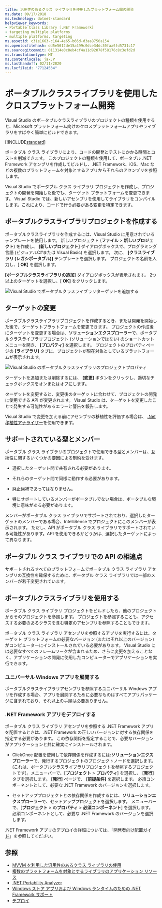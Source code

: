 ```yaml
---
title: 汎用性のあるクラス ライブラリを使用したプラットフォーム間の開発
ms.date: 09/17/2018
ms.technology: dotnet-standard
helpviewer_keywords:
- Portable Class Library [.NET Framework]
- targeting multiple platforms
- multiple platforms, targeting
ms.assetid: c31e1663-c164-4e65-b66d-d3aa8750a154
ms.openlocfilehash: dd5e5612de15a499c0dce34dc30faa6fd5731c17
ms.sourcegitcommit: 011314e0c8eb4cf4a11d92078f58176c8c3efd2d
ms.translationtype: MT
ms.contentlocale: ja-JP
ms.lasthandoff: 02/11/2020
ms.locfileid: "77124534"
---
```

# <a name="cross-platform-development-with-the-portable-class-library"></a>ポータブルクラスライブラリを使用したクロスプラットフォーム開発

Visual Studio のポータブルクラスライブラリのプロジェクトの種類を使用すると、Microsoft プラットフォーム向けのクロスプラットフォームアプリやライブラリをすばやく簡単にビルドできます。

[!INCLUDE[standard](../../../includes/pcl-to-standard.md)]

ポータブル クラス ライブラリにより、コードの開発とテストにかかる時間とコストを削減できます。 このプロジェクトの種類を使用して、ポータブル .NET Framework アセンブリを作成してビルドし、.NET Framework、iOS、Mac などの複数のプラットフォームを対象とするアプリからそれらのアセンブリを参照します。

Visual Studio でポータブル クラス ライブラリ プロジェクトを作成し、プロジェクトの開発を開始した後でも、ターゲット プラットフォームを変更できます。 Visual Studio では、新しいアセンブリを使用してライブラリをコンパイルします。これにより、コードで行う必要がある変更を特定できます。

## <a name="create-a-portable-class-library-project"></a>ポータブルクラスライブラリプロジェクトを作成する

ポータブルクラスライブラリを作成するには、Visual Studio に用意されているテンプレートを使用します。 新しいプロジェクト (**ファイル** > **新しいプロジェクト**) を作成し、 **[新しいプロジェクト]** ダイアログボックスで、プログラミング言語 (ビジュアルC#または Visual Basic) を選択します。 次に、 **[クラスライブラリ (レガシポータブル)]** テンプレートを選択します。 プロジェクトの名前を入力し、[ **OK]** を選択します。

**[ポータブルクラスライブラリの追加]** ダイアログボックスが表示されます。 2つ以上のターゲットを選択し、[ **OK]** をクリックします。

![Visual Studio でポータブルクラスライブラリターゲットを追加する](media/add-portable-class-library.png)

## <a name="change-targets"></a>ターゲットの変更

ポータブルクラスライブラリプロジェクトを作成するとき、または開発を開始した後で、ターゲットプラットフォームを変更できます。 プロジェクトの作成後にターゲットを変更する場合は、**ソリューションエクスプローラー**で、ポータブルクラスライブラリプロジェクト (ソリューションではない) のショートカットメニューを開き、 **[プロパティ]** を選択します。 プロジェクトのプロパティページの **[ライブラリ]** タブに、プロジェクトが現在対象としているプラットフォームが表示されます。

![Visual Studio のポータブルクラスライブラリのプロジェクトプロパティ](media/pcl-project-properties.png)

ターゲットを追加または削除するには、 **[変更]** ボタンをクリックし、適切なチェックボックスをオンまたはオフにします。

ターゲットを変更すると、変更後のターゲットに合わせて、プロジェクトの開発に使用できる API が変更されます。 Visual Studio は、ターゲットを変更したことで発生する可能性があるエラーと警告を報告します。

Visual Studio で変更を加える前にアセンブリの移植性を評価する場合は、 [.Net 移植性アナライザー](https://visualstudiogallery.msdn.microsoft.com/1177943e-cfb7-4822-a8a6-e56c7905292b)を使用できます。

## <a name="supported-types-and-members"></a>サポートされている型とメンバー

ポータブル クラス ライブラリのプロジェクトで使用できる型とメンバーは、互換性に関するいくつかの要因による制約を受けます。

- 選択したターゲット間で共有される必要があります。

- それらのターゲット間で同様に動作する必要があります。

- 廃止候補であってはなりません。

- 特にサポートしているメンバーがポータブルでない場合は、ポータブルな環境に意味がある必要があります。

メンバーがポータブル クラス ライブラリでサポートされており、選択したターゲットのメンバーである場合、IntelliSense でプロジェクトにこのメンバーが表示されます。 ただし、API がポータブル クラス ライブラリでサポートされている可能性があります。API を使用できるかどうかは、選択したターゲットによって異なります。

## <a name="api-differences-in-the-portable-class-library"></a>ポータブル クラス ライブラリでの API の相違点

サポートされるすべてのプラットフォームでポータブル クラス ライブラリ アセンブリの互換性を確保するために、ポータブル クラス ライブラリでは一部のメンバーが若干変更されています。

## <a name="use-the-portable-class-library"></a>ポータブルクラスライブラリを使用する

ポータブル クラス ライブラリ プロジェクトをビルドしたら、他のプロジェクトからそのプロジェクトを参照します。 プロジェクトを参照することも、アクセスする必要のあるクラスを含む特定のアセンブリを参照することもできます。

ポータブル クラス ライブラリ アセンブリを参照するアプリを実行するには、ターゲット プラットフォームの必要なバージョン (またはそれ以上のバージョン) がコンピューターにインストールされている必要があります。 Visual Studio には必要なすべてのフレームワークが含まれるため、さらに変更を加えることなく、アプリケーションの開発に使用したコンピューターでアプリケーションを実行できます。

### <a name="deploy-a-universal-windows-app"></a>ユニバーサル Windows アプリを展開する

ポータブルクラスライブラリアセンブリを参照するユニバーサル Windows アプリを作成する場合、アプリを展開するために必要なものはすべてアプリパッケージに含まれており、それ以上の手順は必要ありません。

### <a name="deploy-a-net-framework-app"></a>.NET Framework アプリをデプロイする

ポータブル クラス ライブラリ アセンブリを参照する .NET Framework アプリを配置するときは、.NET Framework の正しいバージョンに対する依存関係を指定する必要があります。 この依存関係を指定することで、必要なバージョンがアプリケーションと共に確実にインストールされます。

- ClickOnce 配置を使用して依存関係を作成するには:**ソリューションエクスプローラー**で、発行するプロジェクトのプロジェクトノードを選択します。 (これは、ポータブルクラスライブラリプロジェクトを参照するプロジェクトです)。メニューバーで、[**プロジェクト** > **プロパティ**] を選択し、 **[発行]** タブを選択します。 **[発行]** ページで、 **[前提条件]** を選択します。 必須コンポーネントとして、必要な .NET Framework のバージョンを選択します。

- セットアッププロジェクトとの依存関係を作成するには、**ソリューションエクスプローラー**で、セットアッププロジェクトを選択します。 メニューバーで、[**プロジェクト** > の**プロパティ** > **必須コンポーネント**] を選択します。 必須コンポーネントとして、必要な .NET Framework のバージョンを選択します。

.NET Framework アプリのデプロイの詳細については、「[開発者向け配置ガイド](../../../docs/framework/deployment/deployment-guide-for-developers.md)」を参照してください。

## <a name="see-also"></a>参照

- [MVVM を利用した汎用性のあるクラス ライブラリの使用](../../../docs/standard/cross-platform/using-portable-class-library-with-model-view-view-model.md)
- [複数のプラットフォームを対象とするライブラリのアプリケーション リソース](../../../docs/standard/cross-platform/app-resources-for-libraries-that-target-multiple-platforms.md)
- [.NET Portability Analyzer](https://marketplace.visualstudio.com/items?itemName=ConnieYau.NETPortabilityAnalyzer)
- [Windows ストア アプリおよび Windows ランタイムのための .NET Framework サポート](../../../docs/standard/cross-platform/support-for-windows-store-apps-and-windows-runtime.md)
- [デプロイ](../../../docs/framework/deployment/net-framework-applications.md)
